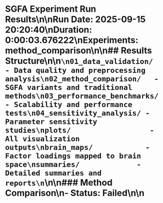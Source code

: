 # SGFA Experiment Run Results\n\n**Run Date:** 2025-09-15 20:20:40\n**Duration:** 0:00:03.676222\n**Experiments:** method_comparison\n\n## Results Structure\n\n```\n01_data_validation/     - Data quality and preprocessing analysis\n02_method_comparison/   - SGFA variants and traditional methods\n03_performance_benchmarks/ - Scalability and performance tests\n04_sensitivity_analysis/ - Parameter sensitivity studies\nplots/                  - All visualization outputs\nbrain_maps/            - Factor loadings mapped to brain space\nsummaries/             - Detailed summaries and reports\n```\n\n### Method Comparison\n- Status: Failed\n\n